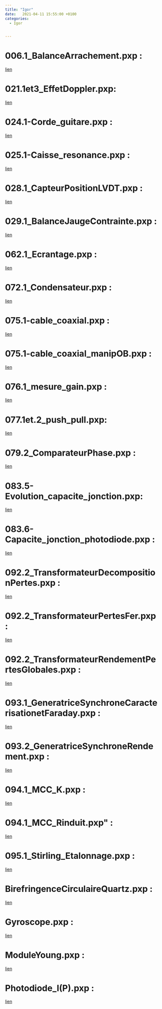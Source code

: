 ```yaml
---
title: "Igor"
date:   2021-04-11 15:55:00 +0100
categories:
  - Igor

  
---
```


#  006.1_BalanceArrachement.pxp :

<a href="/assets/pdf/Igor/006.1_BalanceArrachement.pxp" download>lien</a>

#  021.1et3_EffetDoppler.pxp:

<a href="/assets/pdf/Igor/021.1et3_EffetDoppler.pxp" download>lien</a>

# 024.1-Corde_guitare.pxp :

<a href="/assets/pdf/Igor/024.1-Corde_guitare.pxp" download>lien</a>

# 025.1-Caisse_resonance.pxp :

<a href="/assets/pdf/Igor/025.1-Caisse_resonance.pxp " download>lien</a>

#  028.1_CapteurPositionLVDT.pxp :

<a href="/assets/pdf/Igor/028.1_CapteurPositionLVDT.pxp " download>lien</a>

# 029.1_BalanceJaugeContrainte.pxp :

<a href="/assets/pdf/Igor/029.1_BalanceJaugeContrainte.pxp" download>lien</a>

# 062.1_Ecrantage.pxp  :

<a href="/assets/pdf/Igor/062.1_Ecrantage.pxp " download>lien</a>

# 072.1_Condensateur.pxp  :

<a href="/assets/pdf/Igor/072.1_Condensateur.pxp " download>lien</a>

# 075.1-cable_coaxial.pxp  :

<a href="/assets/pdf/Igor/075.1-cable_coaxial.pxp " download>lien</a>

# 075.1-cable_coaxial_manipOB.pxp  :

<a href="/assets/pdf/Igor/075.1-cable_coaxial_manipOB.pxp " download>lien</a>

#  076.1_mesure_gain.pxp :

<a href="/assets/pdf/Igor/076.1_mesure_gain.pxp" download>lien</a>

#  077.1et.2_push_pull.pxp:

<a href="/assets/pdf/Igor/077.1et.2_push_pull.pxp" download>lien</a>

#  079.2_ComparateurPhase.pxp :

<a href="/assets/pdf/Igor/079.2_ComparateurPhase.pxp " download>lien</a>

#  083.5-Evolution_capacite_jonction.pxp:

<a href="/assets/pdf/Igor/083.5-Evolution_capacite_jonction.pxp" download>lien</a>

#  083.6-Capacite_jonction_photodiode.pxp :

<a href="/assets/pdf/Igor/083.6-Capacite_jonction_photodiode.pxp " download>lien</a>

# 092.2_TransformateurDecompositionPertes.pxp :

<a href="/assets/pdf/Igor/092.2_TransformateurDecompositionPertes.pxp" download>lien</a>

# 092.2_TransformateurPertesFer.pxp :

<a href="/assets/pdf/Igor/092.2_TransformateurPertesFer.pxp" download>lien</a>

# 092.2_TransformateurRendementPertesGlobales.pxp  :

<a href="/assets/pdf/Igor/092.2_TransformateurRendementPertesGlobales.pxp " download>lien</a>

#  093.1_GeneratriceSynchroneCaracterisationetFaraday.pxp :

<a href="/assets/pdf/Igor/093.1_GeneratriceSynchroneCaracterisationetFaraday.pxp" download>lien</a>

# 093.2_GeneratriceSynchroneRendement.pxp :

<a href="/assets/pdf/Igor/093.2_GeneratriceSynchroneRendement.pxp" download>lien</a>

# 094.1_MCC_K.pxp  :

<a href="/assets/pdf/Igor/094.1_MCC_K.pxp" download>lien</a>

# 094.1_MCC_Rinduit.pxp"  :

<a href="/assets/pdf/Igor/094.1_MCC_Rinduit.pxp" download>lien</a>

#  095.1_Stirling_Etalonnage.pxp :

<a href="/assets/pdf/Igor/095.1_Stirling_Etalonnage.pxp " download>lien</a>

# BirefringenceCirculaireQuartz.pxp :

<a href="/assets/pdf/Igor/BirefringenceCirculaireQuartz.pxp" download>lien</a>

# Gyroscope.pxp  :

<a href="/assets/pdf/Igor/Gyroscope.pxp " download>lien</a>

# ModuleYoung.pxp  :

<a href="/assets/pdf/Igor/ModuleYoung.pxp " download>lien</a>

# Photodiode_I(P).pxp  :

<a href="/assets/pdf/Igor/Photodiode_I(P).pxp " download>lien</a>
